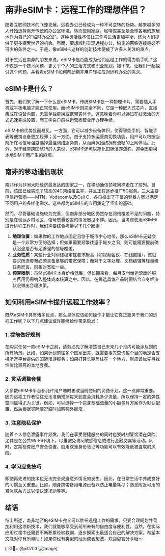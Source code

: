 # 南非eSIM卡：远程工作的理想伴侣？

随着互联网技术的飞速发展，远程办公已经成为一种不可逆转的趋势。越来越多的人开始选择离开传统的办公室环境，转而使用家庭、咖啡馆甚至是全球各地的旅居地作为自己的“临时办公室”。这种灵活性不仅让工作与生活更加平衡，还为人们提供了更多探索世界的机会。然而，要想顺利实现远程办公，稳定的网络连接是必不可少的条件之一。于是，像eSIM卡这样的创新技术便成了许多人关注的重点。

对于生活在南非的朋友来说，eSIM卡是否能成为他们远程工作的得力助手呢？这不仅是一个技术问题，更关乎个人的生活方式和职业规划。接下来，让我们一起探讨这个问题，并看看eSIM卡如何帮助南非用户轻松应对远程办公的需求。

## eSIM卡是什么？

首先，我们来了解一下什么是eSIM卡。传统SIM卡是一种物理卡片，需要插入手机或平板电脑才能正常使用。而eSIM卡则完全不同，它是一种嵌入式芯片，直接集成在设备内部，无需单独更换或携带实体卡。这意味着你可以通过在线激活的方式迅速完成设置，而无需亲自前往运营商营业厅办理手续。

eSIM卡的优势显而易见。一方面，它可以减少设备体积，使得智能手机、智能手表等便携设备更加轻薄；另一方面，由于支持多运营商切换功能，用户可以根据当前所在地信号强度选择最佳网络服务商，从而确保始终拥有流畅的上网体验。此外，对于经常跨国旅行的人来说，eSIM卡还可以简化国际漫游流程，避免因更换本地SIM卡而产生的麻烦。

## 南非的移动通信现状

南非作为非洲大陆经济最发达的国家之一，在移动通信领域同样走在了前列。目前，该国已经实现了较高的4G网络覆盖率，并且正在逐步推广5G服务。三大主要电信运营商——MTN、Vodacom以及Cell C，各自推出了丰富的套餐方案以满足不同用户的多样化需求。这些都为eSIM卡的应用奠定了坚实的基础。

然而，尽管基础设施较为完善，但南非部分地区仍然存在网络覆盖不足的问题，特别是在偏远乡村地区，信号质量较差的情况屡见不鲜。因此，当考虑使用eSIM卡进行远程工作时，我们需要综合考量以下几个因素：

1. **地理位置**：如果你的工作地点固定且位于城市中心地带，那么eSIM卡无疑会是一个非常方便的选择；但如果需要频繁往返于城乡之间，则可能需要提前确认沿途是否有足够强的信号覆盖。
2. **业务性质**：某些行业对网络稳定性要求极高（如视频会议、在线直播），这就要求所选套餐必须具备足够的带宽保障；而对于文字处理、文档编辑等轻量级任务而言，则相对宽松一些。
3. **预算限制**：虽然eSIM卡本身价格低廉，但长期来看，每月支付给运营商的服务费用仍需纳入整体成本核算之中。因此，在挑选具体产品时要结合自身经济状况做出合理决策。

## 如何利用eSIM卡提升远程工作效率？

既然eSIM卡具有诸多优点，那么具体应该如何操作才能让它真正服务于我们的远程工作呢？以下几点建议或许能够给你带来启发：

### 1. 提前做好规划
在购买任何一款eSIM卡之前，请务必先了解清楚自己未来几个月内可能涉及到的所有场景。比如，如果计划前往多个国家出差，就需要事先查询每个目的地是否支持所选平台提供的国际漫游服务；如果打算长期居住在一个地方，则应该优先寻找性价比最高的本地套餐。

### 2. 灵活调整套餐
大多数eSIM卡平台都允许用户随时更改当前使用的资费计划，这一点非常重要。因为远程工作者往往无法准确预测每天到底会消耗多少流量，所以保持一定的弹性空间显得尤为关键。例如，可以选择一个包含基础流量的小额包月方案作为默认配置，然后根据实际情况临时加购额外额度。

### 3. 注意隐私保护
随着个人信息泄露事件频发，我们在享受便捷服务的同时也要时刻警惕潜在风险。尤其是在公共Wi-Fi环境下，尽量避免访问敏感信息或进行金融交易等活动。同时，定期检查账户安全设置，启用双重身份验证等功能可以有效降低被盗取的风险。

### 4. 学习应急技巧
即使再先进的技术也无法完全规避意外情况的发生。因此，在日常生活中养成良好的习惯至关重要。比如，随身携带备用电源设备以防止电量耗尽；熟悉附近可用的紧急联系方式以便快速求助等等。

## 结语

综上所述，南非地区的eSIM卡完全可以胜任远程工作的需求。只要合理规划并善加利用这项新技术，我们就能够享受到前所未有的自由度与便利性。当然，在实际应用过程中还需要不断积累经验教训，逐步摸索出最适合自己的解决方案。希望本文能对你有所帮助！如果你也有类似的经历或者想法，欢迎留言分享哦～

[TG💪+ @jx0703 ![Image](https://github.com/user-attachments/assets/dbca1d08-cadb-493c-b0ec-ad6f7a83f270)]